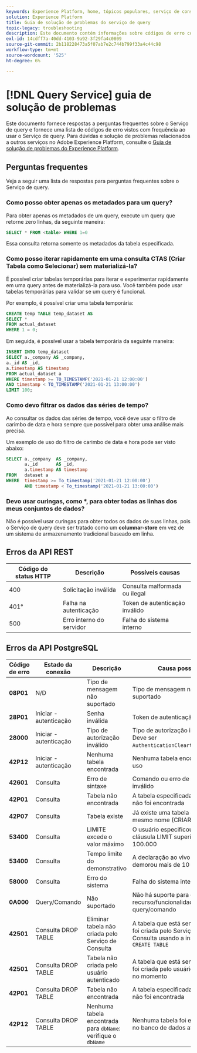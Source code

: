 ```yaml
---
keywords: Experience Platform, home, tópicos populares, serviço de consulta, serviço de consulta, guia de solução de problemas, perguntas frequentes, solução de problemas;
solution: Experience Platform
title: Guia de solução de problemas do serviço de query
topic-legacy: troubleshooting
description: Este documento contém informações sobre códigos de erro comuns encontrados e as possíveis causas.
exl-id: 14cdff7a-40dd-4103-9a92-3f29fa4c0809
source-git-commit: 2b118228473a5f07ab7e2c744b799f33a4c44c98
workflow-type: tm+mt
source-wordcount: '525'
ht-degree: 6%

---
```


# [!DNL Query Service] guia de solução de problemas

Este documento fornece respostas a perguntas frequentes sobre o Serviço de query e fornece uma lista de códigos de erro vistos com frequência ao usar o Serviço de query. Para dúvidas e solução de problemas relacionados a outros serviços no Adobe Experience Platform, consulte o [Guia de solução de problemas do Experience Platform](../landing/troubleshooting.md).

## Perguntas frequentes

Veja a seguir uma lista de respostas para perguntas frequentes sobre o Serviço de query.

### Como posso obter apenas os metadados para um query?

Para obter apenas os metadados de um query, execute um query que retorne zero linhas, da seguinte maneira:

```sql
SELECT * FROM <table> WHERE 1=0
```

Essa consulta retorna somente os metadados da tabela especificada.

### Como posso iterar rapidamente em uma consulta CTAS (Criar Tabela como Selecionar) sem materializá-la?

É possível criar tabelas temporárias para iterar e experimentar rapidamente em uma query antes de materializá-la para uso. Você também pode usar tabelas temporárias para validar se um query é funcional.

Por exemplo, é possível criar uma tabela temporária:

```sql
CREATE temp TABLE temp_dataset AS
SELECT *
FROM actual_dataset
WHERE 1 = 0;
```

Em seguida, é possível usar a tabela temporária da seguinte maneira:

```sql
INSERT INTO temp_dataset
SELECT a._company AS _company,
a._id AS _id,
a.timestamp AS timestamp
FROM actual_dataset a
WHERE timestamp >= TO_TIMESTAMP('2021-01-21 12:00:00')
AND timestamp < TO_TIMESTAMP('2021-01-21 13:00:00')
LIMIT 100;
```

### Como devo filtrar os dados das séries de tempo?

Ao consultar os dados das séries de tempo, você deve usar o filtro de carimbo de data e hora sempre que possível para obter uma análise mais precisa.

Um exemplo de uso do filtro de carimbo de data e hora pode ser visto abaixo:

```sql
SELECT a._company  AS _company,
       a._id       AS _id,
       a.timestamp AS timestamp
FROM   dataset a
WHERE  timestamp >= To_timestamp('2021-01-21 12:00:00')
       AND timestamp < To_timestamp('2021-01-21 13:00:00')
```

### Devo usar curingas, como *, para obter todas as linhas dos meus conjuntos de dados?

Não é possível usar curingas para obter todos os dados de suas linhas, pois o Serviço de query deve ser tratado como um **columnar-store** em vez de um sistema de armazenamento tradicional baseado em linha.

## Erros da API REST

| Código do status HTTP | Descrição | Possíveis causas |
| ---------------- | ----------- | --------------- |
| 400 | Solicitação inválida | Consulta malformada ou ilegal |
| 401° | Falha na autenticação | Token de autenticação inválido |
| 500 | Erro interno do servidor | Falha do sistema interno |

## Erros da API PostgreSQL

| Código de erro | Estado da conexão | Descrição | Causa possível |
| ---------- | ---------------- | ----------- | -------------- |
| **08P01** | N/D | Tipo de mensagem não suportado | Tipo de mensagem não suportado |
| **28P01** | Iniciar - autenticação | Senha inválida | Token de autenticação inválido |
| **28000** | Iniciar - autenticação | Tipo de autorização inválido | Tipo de autorização inválido. Deve ser `AuthenticationCleartextPassword`. |
| **42P12** | Iniciar - autenticação | Nenhuma tabela encontrada | Nenhuma tabela encontrada para uso |
| **42601** | Consulta | Erro de sintaxe | Comando ou erro de sintaxe inválido |
| **42P01** | Consulta | Tabela não encontrada | A tabela especificada na consulta não foi encontrada |
| **42P07** | Consulta | Tabela existe | Já existe uma tabela com o mesmo nome (CRIAR TABELA) |
| **53400** | Consulta | LIMITE excede o valor máximo | O usuário especificou uma cláusula LIMIT superior a 100.000 |
| **53400** | Consulta | Tempo limite do demonstrativo | A declaração ao vivo enviada demorou mais de 10 minutos |
| **58000** | Consulta | Erro do sistema | Falha do sistema interno |
| **0A000** | Query/Comando | Não suportado | Não há suporte para o recurso/funcionalidade no query/comando |
| **42501** | Consulta DROP TABLE | Eliminar tabela não criada pelo Serviço de Consulta | A tabela que está sendo solta não foi criada pelo Serviço de Consulta usando a instrução `CREATE TABLE` |
| **42501** | Consulta DROP TABLE | Tabela não criada pelo usuário autenticado | A tabela que está sendo solta não foi criada pelo usuário conectado no momento |
| **42P01** | Consulta DROP TABLE | Tabela não encontrada | A tabela especificada na consulta não foi encontrada |
| **42P12** | Consulta DROP TABLE | Nenhuma tabela encontrada para `dbName`: verifique o `dbName` | Nenhuma tabela foi encontrada no banco de dados atual |

